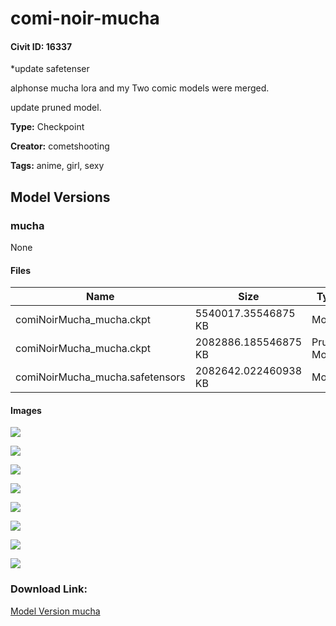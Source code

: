 # comi-noir-mucha

#### Civit ID: 16337

<p>*update safetenser</p><p></p><p>alphonse mucha lora and my Two comic models were merged.</p><p></p><p>update pruned model.</p><p></p>

**Type:** Checkpoint

**Creator:** cometshooting

**Tags:** anime, girl, sexy

## Model Versions

### mucha

None

#### Files

| Name | Size | Type | Format | Download Url | AutoV1 | AutoV2 | SHA256 | CRC32 | BLAKE3 |
| --- | --- | --- | --- | --- | --- | --- | --- | --- | --- |
| comiNoirMucha_mucha.ckpt | 5540017.35546875 KB | Model | PickleTensor | https://civitai.com/api/download/models/19290?type=Model&format=PickleTensor&size=full&fp=fp16 | 9F6BB549 | 95E24789D3 | 95E24789D326B98AD0873F247BF5626C4B722D011408D94E90A876FBE6F31FDF | 932E5398 | BCACC7E9F9CE33DB03A0E3E3570408177E266CB01C4E9B751C7602BB5DF49992 |
| comiNoirMucha_mucha.ckpt | 2082886.185546875 KB | Pruned Model | PickleTensor | https://civitai.com/api/download/models/19290?type=Pruned%20Model&format=PickleTensor&size=pruned&fp=fp16 | 70BF1364 | 7BD74A7116 | 7BD74A71167C7C999A4685EADC5513BFD15B6FDD8064BF39B88D25941027E754 | A9AF76B4 | F97C5E3E8852BBFD3EE3267980FBF43FF9CA6BA21B21A6D898C354BBC4272B03 |
| comiNoirMucha_mucha.safetensors | 2082642.022460938 KB | Model | SafeTensor | https://civitai.com/api/download/models/19290 | 3594CC0E | 8F35AFB78F | 8F35AFB78F4EBE6CF0431948B4F895427491FB7B39766ED37252199F0703927F | 8741154D | F2925E1672C5C142E707FC33401E6686C13AFA7E3726F831AC2DF634258B47DF |

#### Images

<p><img src="https://image.civitai.com/xG1nkqKTMzGDvpLrqFT7WA/79456343-352c-4cd8-ae46-460de22a4f00/width=450/202116.jpeg" /></p>

<p><img src="https://image.civitai.com/xG1nkqKTMzGDvpLrqFT7WA/6dd67f83-0c54-4ef0-28de-7c5e87fa8c00/width=450/202123.jpeg" /></p>

<p><img src="https://image.civitai.com/xG1nkqKTMzGDvpLrqFT7WA/2aa03fcc-4271-459d-4e0d-badb8e56dd00/width=450/202122.jpeg" /></p>

<p><img src="https://image.civitai.com/xG1nkqKTMzGDvpLrqFT7WA/1188abce-33b5-4639-ca89-2fd93ea0cb00/width=450/202121.jpeg" /></p>

<p><img src="https://image.civitai.com/xG1nkqKTMzGDvpLrqFT7WA/36857b85-a363-4198-80c8-230257a8ca00/width=450/202120.jpeg" /></p>

<p><img src="https://image.civitai.com/xG1nkqKTMzGDvpLrqFT7WA/2ee3351a-dff9-454a-7b86-3d32ae810e00/width=450/202119.jpeg" /></p>

<p><img src="https://image.civitai.com/xG1nkqKTMzGDvpLrqFT7WA/f5122958-5339-4aff-513a-8e3a536e9700/width=450/202118.jpeg" /></p>

<p><img src="https://image.civitai.com/xG1nkqKTMzGDvpLrqFT7WA/63beaaca-ae08-4e39-5c17-cd21fad7b600/width=450/202117.jpeg" /></p>

### Download Link:

[Model Version mucha](https://civitai.com/api/download/models/19290)


